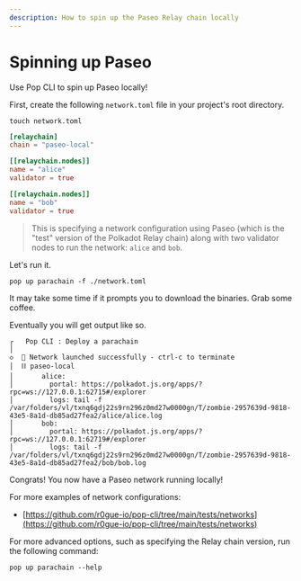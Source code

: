 ```yaml
---
description: How to spin up the Paseo Relay chain locally
---
```


# Spinning up Paseo

Use Pop CLI to spin up Paseo locally!

First, create the following `network.toml` file in your project's root directory.

```shell
touch network.toml
```

```toml
[relaychain]
chain = "paseo-local"

[[relaychain.nodes]]
name = "alice"
validator = true

[[relaychain.nodes]]
name = "bob"
validator = true
```

> This is specifying a network configuration using Paseo (which is the "test" version of the Polkadot Relay chain) along with two validator nodes to run the network: `alice` and `bob`.

Let's run it.

```shell
pop up parachain -f ./network.toml
```

It may take some time if it prompts you to download the binaries. Grab some coffee.

Eventually you will get output like so.

```
┌   Pop CLI : Deploy a parachain
│
◇  🚀 Network launched successfully - ctrl-c to terminate
│  ⛓️ paseo-local
│       alice:
│         portal: https://polkadot.js.org/apps/?rpc=ws://127.0.0.1:62715#/explorer
│         logs: tail -f /var/folders/vl/txnq6gdj22s9rn296z0md27w0000gn/T/zombie-2957639d-9818-43e5-8a1d-db85ad27fea2/alice/alice.log
│       bob:
│         portal: https://polkadot.js.org/apps/?rpc=ws://127.0.0.1:62719#/explorer
│         logs: tail -f /var/folders/vl/txnq6gdj22s9rn296z0md27w0000gn/T/zombie-2957639d-9818-43e5-8a1d-db85ad27fea2/bob/bob.log
```

Congrats! You now have a Paseo network running locally!

For more examples of network configurations:

* [https://github.com/r0gue-io/pop-cli/tree/main/tests/networks](https://github.com/r0gue-io/pop-cli/tree/main/tests/networks)

For more advanced options, such as specifying the Relay chain version, run the following command:

```
pop up parachain --help
```

